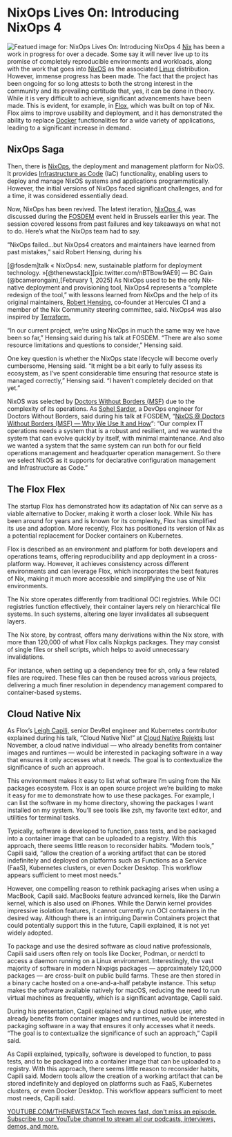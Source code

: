 # NixOps Lives On: Introducing NixOps 4
![Featued image for: NixOps Lives On: Introducing NixOps 4](https://cdn.thenewstack.io/media/2025/03/2cd596d3-tim-hufner-fobq12oj6sy-unsplash-1-1024x683.jpg)
[Nix](https://nixos.org/) has been a work in progress for over a decade. Some say it will never live up to its promise of completely reproducible environments and workloads, along with the work that goes into [NixOS](https://thenewstack.io/nixos-a-combination-linux-os-and-package-manager/) as the associated [Linux](https://thenewstack.io/introduction-to-linux-operating-system/) distribution.
However, immense progress has been made. The fact that the project has been ongoing for so long attests to both the strong interest in the community and its prevailing certitude that, yes, it can be done in theory. While it is very difficult to achieve, significant advancements have been made. This is evident, for example, in [Flox](https://thenewstack.io/docker-replacement-flox-has-libraries-for-kubernetes/), which was built on top of Nix. Flox aims to improve usability and deployment, and it has demonstrated the ability to replace [Docker](https://thenewstack.io/revised-docker-hub-policies-unlimited-pulls-for-all-paying-customers/) functionalities for a wide variety of applications, leading to a significant increase in demand.

## NixOps Saga
Then, there is [NixOps](https://releases.nixos.org/nixops/nixops-1.5.1/manual/manual.html), the deployment and management platform for NixOS. It provides [Infrastructure as Code](https://thenewstack.io/introduction-to-infrastructure-as-code/) (IaC) functionality, enabling users to deploy and manage NixOS systems and applications programmatically. However, the initial versions of NixOps faced significant challenges, and for a time, it was considered essentially dead.

Now, NixOps has been revived. The latest iteration, [NixOps 4](https://github.com/nixops4/nixops4), was discussed during the [FOSDEM](https://fosdem.org/2025/) event held in Brussels earlier this year. The session covered lessons from past failures and key takeaways on what not to do. Here’s what the NixOps team had to say.

“NixOps failed…but NixOps4 creators and maintainers have learned from past mistakes,” said Robert Hensing, during his

[@fosdem]talk « NixOps4: new, sustainable platform for deployment technology. »[@thenewstack][pic.twitter.com/nBTBow9AE9]
— BC Gain (@bcamerongain),[February 1, 2025]
As NixOps used to be the only Nix-native deployment and provisioning tool, NixOps4 represents a “complete redesign of the tool,” with lessons learned from NixOps and the help of its original maintainers, [Robert Hensing,](https://www.linkedin.com/in/rhensing/?originalSubdomain=nl) co-founder at Hercules CI and a member of the Nix Community steering committee, said. NixOps4 was also inspired by [Terraform.](https://opentofu.org/)

“In our current project, we’re using NixOps in much the same way we have been so far,” Hensing said during his talk at FOSDEM. “There are also some resource limitations and questions to consider,” Hensing said.

One key question is whether the NixOps state lifecycle will become overly cumbersome, Hensing said. “It might be a bit early to fully assess its ecosystem, as I’ve spent considerable time ensuring that resource state is managed correctly,” Hensing said. “I haven’t completely decided on that yet.”

NixOS was selected by [Doctors Without Borders (MSF)](https://www.msf.org/) due to the complexity of its operations. As [Sohel Sarder](https://www.linkedin.com/in/sohel-sarder-84a5379a/), a DevOps engineer for Doctors Without Borders, said during his talk at FOSDEM, “[NixOS @ Doctors Without Borders (MSF) — Why We Use It and How](https://fosdem.org/2025/schedule/event/fosdem-2025-5165-nixos-doctors-without-borders-msf-why-we-use-it-and-how/)“: “Our complex IT operations needs a system that is a robust and resilient, and we wanted the system that can evolve quickly by itself, with minimal maintenance. And also we wanted a system that the same system can run both for our field operations management and headquarter operation management. So there we select NixOS as it supports for declarative configuration management and Infrastructure as Code.”

## The Flox Flex
The startup Flox has demonstrated how its adaptation of Nix can serve as a viable alternative to Docker, making it worth a closer look. While Nix has been around for years and is known for its complexity, Flox has simplified its use and adoption. More recently, Flox has positioned its version of Nix as a potential replacement for Docker containers on Kubernetes.

Flox is described as an environment and platform for both developers and operations teams, offering reproducibility and app deployment in a cross-platform way. However, it achieves consistency across different environments and can leverage Flox, which incorporates the best features of Nix, making it much more accessible and simplifying the use of Nix environments.

The Nix store operates differently from traditional OCI registries. While OCI registries function effectively, their container layers rely on hierarchical file systems. In such systems, altering one layer invalidates all subsequent layers.

The Nix store, by contrast, offers many derivations within the Nix store, with more than 120,000 of what Flox calls Nixpkgs packages. They may consist of single files or shell scripts, which helps to avoid unnecessary invalidations.

For instance, when setting up a dependency tree for sh, only a few related files are required. These files can then be reused across various projects, delivering a much finer resolution in dependency management compared to container-based systems.

## Cloud Native Nix
As Flox’s [Leigh Capili,](https://www.linkedin.com/in/leighcs/) senior DevRel engineer and Kubernetes contributor explained during his talk, “Cloud Native Nix!” at [Cloud Native Rejekts](https://www.linkedin.com/posts/the-new-stack_cloud-native-rejekts-na-2024-activity-7257357682527907840-bii5/) last November, a cloud native individual — who already benefits from container images and runtimes — would be interested in packaging software in a way that ensures it only accesses what it needs. The goal is to contextualize the significance of such an approach.

This environment makes it easy to list what software I’m using from the Nix packages ecosystem. Flox is an open source project we’re building to make it easy for me to demonstrate how to use these packages. For example, I can list the software in my home directory, showing the packages I want installed on my system. You’ll see tools like zsh, my favorite text editor, and utilities for terminal tasks.

Typically, software is developed to function, pass tests, and be packaged into a container image that can be uploaded to a registry. With this approach, there seems little reason to reconsider habits. “Modern tools,” Capili said, “allow the creation of a working artifact that can be stored indefinitely and deployed on platforms such as Functions as a Service (FaaS), Kubernetes clusters, or even Docker Desktop. This workflow appears sufficient to meet most needs.”

However, one compelling reason to rethink packaging arises when using a MacBook, Capili said. MacBooks feature advanced kernels, like the Darwin kernel, which is also used on iPhones. While the Darwin kernel provides impressive isolation features, it cannot currently run OCI containers in the desired way. Although there is an intriguing Darwin Containers project that could potentially support this in the future, Capili explained, it is not yet widely adopted.

To package and use the desired software as cloud native professionals, Capili said users often rely on tools like Docker, Podman, or nerdctl to access a daemon running on a Linux environment. Interestingly, the vast majority of software in modern Nixpigs packages — approximately 120,000 packages — are cross-built on public build farms. These are then stored in a binary cache hosted on a one-and-a-half petabyte instance. This setup makes the software available natively for macOS, reducing the need to run virtual machines as frequently, which is a significant advantage, Capili said.

During his presentation, Capili explained why a cloud native user, who already benefits from container images and runtimes, would be interested in packaging software in a way that ensures it only accesses what it needs. “The goal is to contextualize the significance of such an approach,” Capili said.

As Capili explained, typically, software is developed to function, to pass tests, and to be packaged into a container image that can be uploaded to a registry. With this approach, there seems little reason to reconsider habits, Capili said. Modern tools allow the creation of a working artifact that can be stored indefinitely and deployed on platforms such as FaaS, Kubernetes clusters, or even Docker Desktop. This workflow appears sufficient to meet most needs, Capili said.

[
YOUTUBE.COM/THENEWSTACK
Tech moves fast, don't miss an episode. Subscribe to our YouTube
channel to stream all our podcasts, interviews, demos, and more.
](https://youtube.com/thenewstack?sub_confirmation=1)